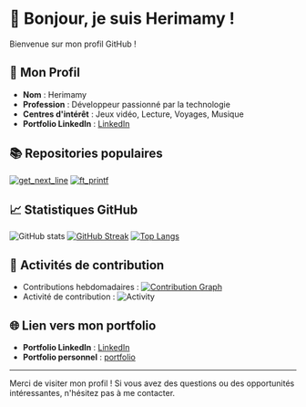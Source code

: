 # 👋 Bonjour, je suis Herimamy !

Bienvenue sur mon profil GitHub !

## 🌟 Mon Profil

- **Nom** : Herimamy
- **Profession** : Développeur passionné par la technologie
- **Centres d'intérêt** : Jeux vidéo, Lecture, Voyages, Musique
- **Portfolio LinkedIn** : [LinkedIn](https://linkedin.com/in/)

## 📚 Repositories populaires

[![get_next_line](https://github-readme-stats.vercel.app/api/pin/?username=Herimamy12&repo=get_next_line)](https://github.com/Herimamy12/get_next_line)
[![ft_printf](https://github-readme-stats.vercel.app/api/pin/?username=Herimamy12&repo=ft_printf)](https://github.com/Herimamy12/ft_printf)

## 📈 Statistiques GitHub

![GitHub stats](https://github-readme-stats.vercel.app/api?username=Herimamy12&show_icons=true&theme=radical)
[![GitHub Streak](https://github-readme-streak-stats.herokuapp.com/?user=Herimamy12&theme=radical)](https://git.io/streak-stats)
[![Top Langs](https://github-readme-stats.vercel.app/api/top-langs/?username=Herimamy12&layout=compact&theme=radical)](https://github.com/anuraghazra/github-readme-stats)

## 🚀 Activités de contribution

- Contributions hebdomadaires : [![Contribution Graph](https://activity-graph.herokuapp.com/graph?username=Herimamy12&theme=react-dark)](https://github.com/ashutosh00710/github-readme-activity-graph)
- Activité de contribution : ![Activity](https://github-readme-activity-graph.vercel.app/graph?username=Herimamy12&theme=radical)

## 🌐 Lien vers mon portfolio

- **Portfolio LinkedIn** : [LinkedIn](https://linkedin.com/in/votre-profil)
- **Portfolio personnel** : [portfolio](https://linkedin.com/in/votre-profil)

---

Merci de visiter mon profil ! Si vous avez des questions ou des opportunités intéressantes, n'hésitez pas à me contacter.

